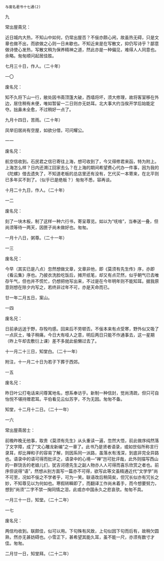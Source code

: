     与废名君书十七通(2) 

   九

   常出屋斋兄：

   近日城内大热，不知山中如何，仍常出屋否？不佞亦颇心闲，故虽热无碍，只是文章也做不出，而欲做之心则一日未歇也。不知近来是在写散文，抑仍写诗乎？鄙意做诗使心发热，写散文稍为保养精神之道，然此亦是一种偏见，难得人人同意也。余略。匆匆顺问起居佳胜。

   七月三十日，作人。（二十年）

   一〇

   废名兄：

   知不久将下山一行，敝处因书斋顶篷大破，西墙将坏，须大修理，故将客室移在外边，居住稍有未便，唯如暂留一二日则亦无妨耳。北大事大约当俟开学后始能定夺。拙鼻未全愈，不过稍好一点了。

   九月十四日，苦雨。（二十年）

   凤举旧居尚有空屋，如欲分借，可问耀公。

   一一

   废名兄：

   航空信收到。石民君之信已寄往上海，想可收到了，今又得修君来函，特为附上。上海怎么样？日内还溯江回家去么？在上海的期间希望费心代办一件事，因为我的《陀螺》借去遗失了，不知道老板的总店里还有没有，乞代买一本寄来，在北平则已多年买不到了。（似乎已是绝板？）匆匆不悉，容再谈。

   十月二十九日，作人。（二十年）

   一二

   废名兄：

   刻了一块木板，制了这样一种六行书，寄呈尊览。如以为“呒啥”，当奉送一叠，但尚须等待一两天，因匣子尚未做好也。匆匆。

   一月十八日，粥尊。（二十一年）

   一三

   废名兄：

   今早（其实已是八点）忽然想做文章，文章非他，即《莫须有先生传》序，亦即《看云集》序也。乃披衣洗脸吃饭后，摊开纸笔，却又有点茫然，似乎朝气已去唯存午气，但也并不慌忙，仍想把他写出来，不过是在今年明年则不能知耳。据我原意则想在除夕内写之，若终非过年不可，亦是天命而已。

   廿一年二月五日，案山。

   一四

   废名兄：

   日前承远送于野，存殁均感。回来后不劳顿否。不佞本来有点受寒，野外似又吸了一点灰土，嗓子稍痛，今日大有哑人之意，明后两日只能不作通事去，这一星期（昨上午却去敷衍上课）差不多就此偷懒过去了。

   十一月二十三日，知堂白。（二十一年）

   附注，十一月二十日为若子下葬于西郊。

   一五

   废名兄：

   昨日叶公打电话来问尊寓地名，想系奉访乎。新制一种信封，觉尚清疏，但只可自怡悦不堪持赠君耳。平伯看见云似苏字，不为无因。匆匆不备。

   知堂，十二月十二日。（二十一年）

   一六

   常出屋斋居士：

   前晚昨晚无他事，取贵《莫须有先生》从头重读一遍，忽然大悟，前此做序纯然落了文字障，成了“文心雕龙新编”之一章了。此书乃是贤者语录，或如世俗所称言行录耳，却比禅和子的容易了解，则因系同一派路，虽落水有浅深，到底非完全异路也。语录中的语可得而批评之，语录中的心境—“禅”岂可批评哉，此外则描写西山的一群饶舌的老娘儿们，犹吉诃德先生之副人物亦人人可得而喜乐欣赏之者也。前序但说得“语”，然想从别方面写一篇亦不可得，欲写此等文虽精通近代“文学学”尚不可至，况如不佞之不学者乎，可为一笑。联语改后稍简矣，但冗长似亦有冗长之妙，不知尊见以为何如也。寒假转瞬即了，而翻译工作尚未着手，而今想要努力，想到“尚须”二字不禁一掬同情之泪，此或亦中国永久之悲哀欤。匆匆不具。

   一月三十一日，知堂。（二十二年）

   一七

   废名兄：

   两信均收到。联颇佳，似可以用。下句殊有风致，上句似因下句而后有，故稍欠圆熟，然亦无甚妨碍也。小雪正下，甚希望其能久耳，虽不能一尺，亦须有数寸才佳。匆匆。

   二月廿一日，知堂拜。（二十二年）


